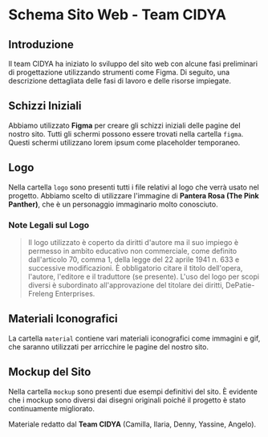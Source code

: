 # Schema Sito Web - Team CIDYA

## Introduzione
Il team CIDYA ha iniziato lo sviluppo del sito web con alcune fasi preliminari di progettazione utilizzando strumenti come Figma. Di seguito, una descrizione dettagliata delle fasi di lavoro e delle risorse impiegate.

## Schizzi Iniziali
Abbiamo utilizzato **Figma** per creare gli schizzi iniziali delle pagine del nostro sito. Tutti gli schermi possono essere trovati nella cartella `figma`. Questi schermi utilizzano lorem ipsum come placeholder temporaneo.

## Logo
Nella cartella `logo` sono presenti tutti i file relativi al logo che verrà usato nel progetto. Abbiamo scelto di utilizzare l'immagine di **Pantera Rosa (The Pink Panther)**, che è un personaggio immaginario molto conosciuto.

### Note Legali sul Logo
> Il logo utilizzato è coperto da diritti d'autore ma il suo impiego è permesso in ambito educativo non commerciale, come definito dall'articolo 70, comma 1, della legge del 22 aprile 1941 n. 633 e successive modificazioni. È obbligatorio citare il titolo dell'opera, l'autore, l'editore e il traduttore (se presente). L'uso del logo per scopi diversi è subordinato all'approvazione del titolare dei diritti, DePatie-Freleng Enterprises.

## Materiali Iconografici
La cartella `material` contiene vari materiali iconografici come immagini e gif, che saranno utilizzati per arricchire le pagine del nostro sito.

## Mockup del Sito
Nella cartella `mockup` sono presenti due esempi definitivi del sito. È evidente che i mockup sono diversi dai disegni originali poiché il progetto è stato continuamente migliorato.

Materiale redatto dal **Team CIDYA** (Camilla, Ilaria, Denny, Yassine, Angelo).
